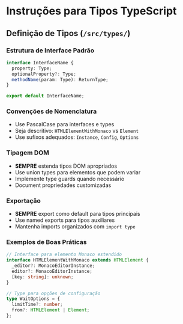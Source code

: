 # Instruções para Tipos TypeScript

## Definição de Tipos (`/src/types/`)

### Estrutura de Interface Padrão

```typescript
interface InterfaceName {
  property: Type;
  optionalProperty?: Type;
  methodName(param: Type): ReturnType;
}

export default InterfaceName;
```

### Convenções de Nomenclatura

- Use PascalCase para interfaces e types
- Seja descritivo: `HTMLElementWithMonaco` vs `Element`
- Use sufixos adequados: `Instance`, `Config`, `Options`

### Tipagem DOM

- **SEMPRE** estenda tipos DOM apropriados
- Use union types para elementos que podem variar
- Implemente type guards quando necessário
- Document propriedades customizadas

### Exportação

- **SEMPRE** export como default para tipos principais
- Use named exports para tipos auxiliares
- Mantenha imports organizados com `import type`

### Exemplos de Boas Práticas

```typescript
// Interface para elemento Monaco estendido
interface HTMLElementWithMonaco extends HTMLElement {
  _editor?: MonacoEditorInstance;
  editor?: MonacoEditorInstance;
  [key: string]: unknown;
}

// Type para opções de configuração
type WaitOptions = {
  limitTime?: number;
  from?: HTMLElement | Element;
};
```
